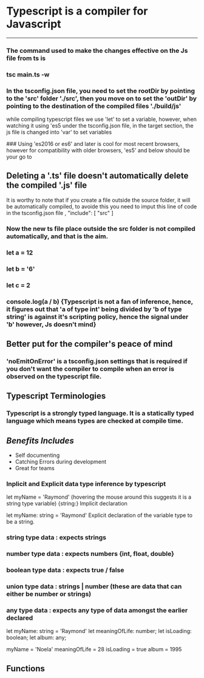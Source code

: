 # Typescript is a compiler for Javascript
---

### The command used to make the changes effective on the Js file from ts is
<h3><strong>tsc main.ts -w</strong></h3>

### In the tsconfig.json file, you need to set the rootDir by pointing to the 'src' folder './src', then you move on to set the 'outDir' by pointing to the destination of the compiled files './build/js'

<p> while compiling typescript files we use 'let' to set a variable, however, when watching it using 'es5 under the tsconfig.json file, in the target section, the js file is changed into 'var' to set variables</p>
### Using 'es2016 or es6' and later is cool for most recent browsers, however for compatibility with older browsers, 'es5' and below should be your go to</p>

<h2> Deleting a '.ts' file doesn't automatically delete the compiled '.js' file</h2>

<p>It is worthy to note that if you create a file outside the source folder, it will be automatically compiled, to avoide this you need to imput this line of code in the tsconfig.json file ,
  "include": [
    "src"
  ]</p>

### Now the new ts file place outside the src folder is not compiled automatically, and that is the aim.

### let a = 12
### let b = '6'
### let c = 2

### console.log(a / b) {Typescript is not a fan of inference, hence, it figures out that 'a of type int' being divided by 'b of type string' is against it's scripting policy, hence the signal under 'b' however, Js doesn't mind}

## Better put for the compiler's peace of mind
<!-- let a: number = 12
     let b: number = 6
     let c: number = 2 -->

### 'noEmitOnError' is a tsconfig.json settings that is required if you don't want the compiler to compile when an error is observed on the typescript file. 

## Typescript Terminologies

### Typescript is a strongly typed language. It is a statically typed language which means types are checked at compile time.

## <em> Benefits Includes </em>
<ul>
    <li> Self documenting </li>
    <li> Catching Errors during development</li>
    <li> Great for teams</li>
</ul>

### Inplicit and Explicit data type inference by typescript
   let myName = 'Raymond' (hovering the mouse around this suggests it is a string type variable) {string:} Implicit declaration

   let myName: string = 'Raymond' Explicit declaration of the variable type to be a string.

### string type data : expects strings
### number type data : expects numbers {int, float, double}
### boolean type data : expects true / false
### union type data : strings | number (these are data that can either be number or strings)
### any type data : expects any type of data amongst the earlier declared

let myName: string = 'Raymond'
let meaningOfLife: number;
let isLoading: boolean;
let album: any;

myName = 'Noela'
meaningOfLife = 28
isLoading = true
album = 1995

## Functions
